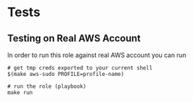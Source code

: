 # Tests

## Testing on Real AWS Account

In order to run this role against real AWS account you can run

```
# get tmp creds exported to your current shell
$(make aws-sudo PROFILE=profile-name)

# run the role (playbook)
make run
```
